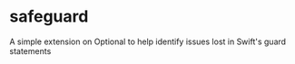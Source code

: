 # safeguard
A simple extension on Optional to help identify issues lost in Swift's guard statements
